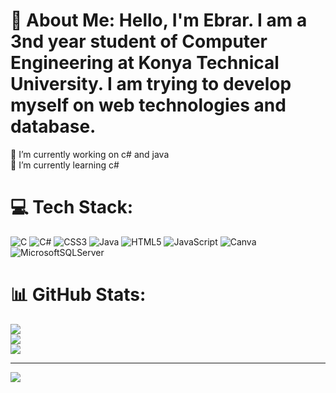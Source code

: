 # 💫 About Me: Hello, I'm Ebrar. I am a 3nd year student of Computer Engineering at Konya Technical University. I am trying to develop myself on web technologies and database.
🔭 I’m currently working on c# and java<br>🌱 I’m currently learning c#


# 💻 Tech Stack:
![C](https://img.shields.io/badge/c-%2300599C.svg?style=for-the-badge&logo=c&logoColor=white) ![C#](https://img.shields.io/badge/c%23-%23239120.svg?style=for-the-badge&logo=c-sharp&logoColor=white) ![CSS3](https://img.shields.io/badge/css3-%231572B6.svg?style=for-the-badge&logo=css3&logoColor=white) ![Java](https://img.shields.io/badge/java-%23ED8B00.svg?style=for-the-badge&logo=java&logoColor=white) ![HTML5](https://img.shields.io/badge/html5-%23E34F26.svg?style=for-the-badge&logo=html5&logoColor=white) ![JavaScript](https://img.shields.io/badge/javascript-%23323330.svg?style=for-the-badge&logo=javascript&logoColor=%23F7DF1E) ![Canva](https://img.shields.io/badge/Canva-%2300C4CC.svg?style=for-the-badge&logo=Canva&logoColor=white) ![MicrosoftSQLServer](https://img.shields.io/badge/Microsoft%20SQL%20Sever-CC2927?style=for-the-badge&logo=microsoft%20sql%20server&logoColor=white)
# 📊 GitHub Stats:
![](https://github-readme-stats.vercel.app/api?username=ebraar&theme=dark&hide_border=false&include_all_commits=false&count_private=false)<br/>
![](https://github-readme-streak-stats.herokuapp.com/?user=ebraar&theme=dark&hide_border=false)<br/>
![](https://github-readme-stats.vercel.app/api/top-langs/?username=ebraar&theme=dark&hide_border=false&include_all_commits=false&count_private=false&layout=compact)

---
[![](https://visitcount.itsvg.in/api?id=ebraar&icon=0&color=0)](https://visitcount.itsvg.in)

<!-- Proudly created with GPRM ( https://gprm.itsvg.in ) -->
